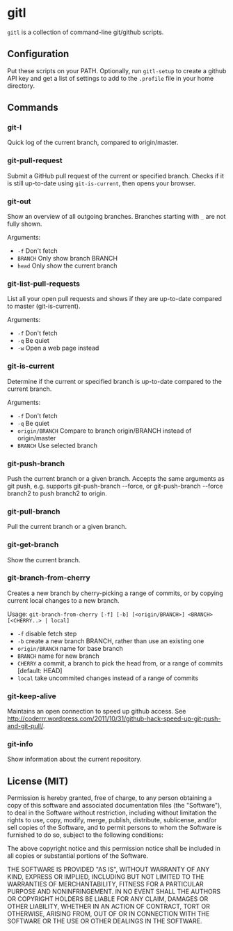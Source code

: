 gitl
====

`gitl` is a collection of command-line git/github scripts.

Configuration
-------------

Put these scripts on your PATH. Optionally, run `gitl-setup` to create a
github API key and get a list of settings to add to the `.profile`
file in your home directory.

Commands
--------

### git-l

Quick log of the current branch, compared to origin/master.

### git-pull-request

Submit a GitHub pull request of the current or specified branch. Checks if it is still up-to-date using `git-is-current`, then opens your browser.

### git-out

Show an overview of all outgoing branches. Branches starting with `_` are not fully shown. 

Arguments:

* `-f`       Don't fetch
* `BRANCH`   Only show branch BRANCH
* `head`     Only show the current branch

### git-list-pull-requests

List all your open pull requests and shows if they are up-to-date 
compared to master (git-is-current).

Arguments:

* `-f`             Don't fetch
* `-q`             Be quiet
* `-w`             Open a web page instead

### git-is-current

Determine if the current or specified branch is up-to-date compared to the current branch.

Arguments:

* `-f`             Don't fetch
* `-q`             Be quiet
* `origin/BRANCH`  Compare to branch origin/BRANCH instead of origin/master
* `BRANCH`         Use selected branch

### git-push-branch

Push the current branch or a given branch. Accepts the same arguments as git push,
e.g. supports git-push-branch --force, or git-push-branch --force branch2 to push
branch2 to origin.

### git-pull-branch

Pull the current branch or a given branch.

### git-get-branch

Show the current branch.

### git-branch-from-cherry

Creates a new branch by cherry-picking a range of commits, or by copying current local changes to a new branch.

Usage: `git-branch-from-cherry [-f] [-b] [<origin/BRANCH>] <BRANCH> [<CHERRY..> | local]`

* `-f`              disable fetch step
* `-b`              create a new branch BRANCH, rather than use an existing one
* `origin/BRANCH`   name for base branch
* `BRANCH`          name for new branch
* `CHERRY`          a commit, a branch to pick the head from, or a range of commits [default: HEAD]
* `local`           take uncommited changes instead of a range of commits

### git-keep-alive

Maintains an open connection to speed up github access. See http://coderrr.wordpress.com/2011/10/31/github-hack-speed-up-git-push-and-git-pull/.

### git-info

Show information about the current repository.

License (MIT)
-------------

Permission is hereby granted, free of charge, to any person obtaining a copy of this
software and associated documentation files (the "Software"), to deal in the Software
without restriction, including without limitation the rights to use, copy, modify,
merge, publish, distribute, sublicense, and/or sell copies of the Software, and to
permit persons to whom the Software is furnished to do so, subject to the following
conditions:

The above copyright notice and this permission notice shall be included in all copies
or substantial portions of the Software.

THE SOFTWARE IS PROVIDED "AS IS", WITHOUT WARRANTY OF ANY KIND, EXPRESS OR IMPLIED,
INCLUDING BUT NOT LIMITED TO THE WARRANTIES OF MERCHANTABILITY, FITNESS FOR A
PARTICULAR PURPOSE AND NONINFRINGEMENT. IN NO EVENT SHALL THE AUTHORS OR COPYRIGHT
HOLDERS BE LIABLE FOR ANY CLAIM, DAMAGES OR OTHER LIABILITY, WHETHER IN AN ACTION
OF CONTRACT, TORT OR OTHERWISE, ARISING FROM, OUT OF OR IN CONNECTION WITH THE
SOFTWARE OR THE USE OR OTHER DEALINGS IN THE SOFTWARE.

